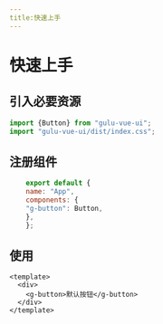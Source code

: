```yaml
---
title:快速上手
---
```

# 快速上手

## 引入必要资源
```js
import {Button} from "gulu-vue-ui";
import "gulu-vue-ui/dist/index.css";
```
    
## 注册组件
```js
    export default {
    name: "App",
    components: {
    "g-button": Button,
    },
    };
```

## 使用
```vue
<template>
  <div>
    <g-button>默认按钮</g-button>
  </div>
</template>
```

